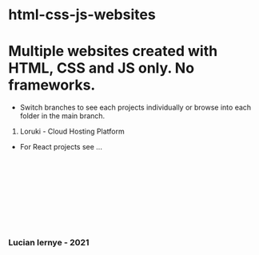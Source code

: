 # html-css-js-websites

# Multiple websites created with HTML, CSS and JS only. No frameworks.

- Switch branches to see each projects individually or browse into each folder in the main branch.

1. Loruki - Cloud Hosting Platform

- For React projects see ...

<br></br>
<br></br>
<br></br>
<br></br>

### Lucian Iernye - 2021

